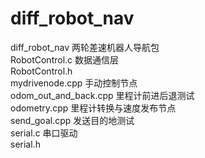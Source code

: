 # diff_robot_nav
diff_robot_nav  两轮差速机器人导航包  
RobotControl.c 	数据通信层  
RobotControl.h     	
mydrivenode.cpp 手动控制节点     	
odom_out_and_back.cpp 	里程计前进后退测试  
odometry.cpp 	里程计转换与速度发布节点  
send_goal.cpp 	发送目的地测试  
serial.c 	串口驱动  
serial.h  
